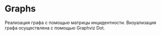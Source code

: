 # Graphs
Реализация графа с помощью матрицы инцидентности.
Визуализация графа осуществлена с помощью Graphviz Dot.
